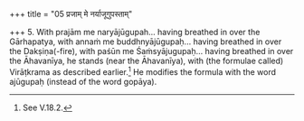 +++
title = "05 प्रजाम् मे नर्याजूगुपस्ताम्"

+++
5. With prajām me naryājūgupah... having breathed in over the Gārhapatya, with annaṁ me buddhnyājūgupaḥ... having breathed in over the Dakṣiṇa(-fire), with paśūn me Śaṁsyājugupaḥ... having breathed in over the Āhavanīya, he stands (near the Āhavanīya), with (the formulae called) Virāṭkrama as described earlier.[^1] He modifies the formula with the word ajūgupaḥ (instead of the word gopāya).  


[^1]: See V.18.2.
